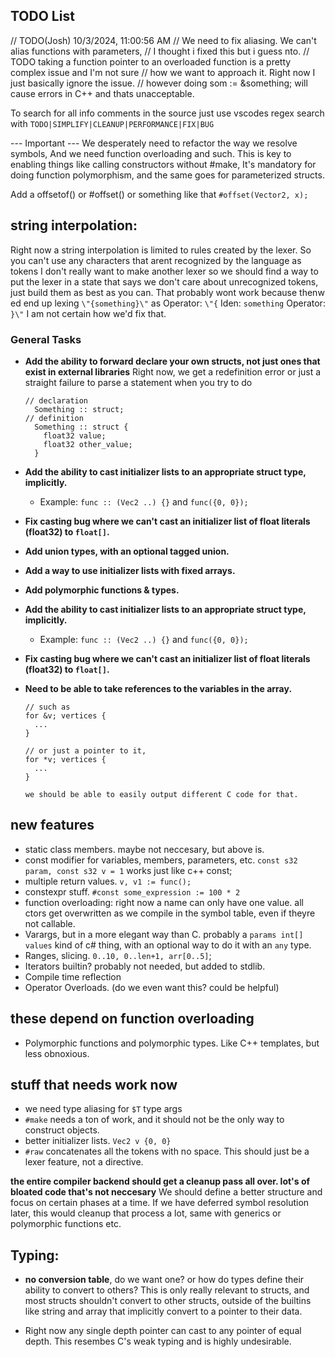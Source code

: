 ## TODO List

// TODO(Josh) 10/3/2024, 11:00:56 AM
// We need to fix aliasing. We can't alias functions with parameters,
// I thought i fixed this but i guess nto.
// TODO taking a function pointer to an overloaded function is a pretty complex issue and I'm not sure
// how we want to approach it. Right now I just basically ignore the issue.
// however doing som := &something; will cause errors in C++ and thats unacceptable.

To search for all info comments in the source just use vscodes regex search with
`TODO|SIMPLIFY|CLEANUP|PERFORMANCE|FIX|BUG`

--- Important ---
We desperately need to refactor the way we resolve symbols, 
And we need function overloading and such. This is key to enabling things like calling constructors without #make, 
It's mandatory for doing function polymorphism, and the same goes for parameterized structs.

Add a offsetof() or #offset() or something like that
`#offset(Vector2, x);`

## string interpolation: 
 Right now a string interpolation is limited to rules created by the lexer. So you can't use any characters that arent recognized by the language as tokens
 I don't really want to make another lexer so we should find a way to put the lexer in a state that says we don't care about unrecognized tokens, just build them as best as you can. That probably wont work because thenw ed end up lexing `\"{something}\"` as 
  Operator: `\"{`
  Iden: `something`
  Operator: `}\"`
 I am not certain how we'd fix that.


### General Tasks
- **Add the ability to forward declare your own structs, not just ones that exist in external libraries**
  Right now, we get a redefinition error or just a straight failure to parse a statement when you try to do
  ```
  // declaration
    Something :: struct;
  // definition
    Something :: struct {
      float32 value;
      float32 other_value;
    }
  ```
  
- **Add the ability to cast initializer lists to an appropriate struct type, implicitly.**
  - Example: `func :: (Vec2 ..) {}` and `func({0, 0});`
- **Fix casting bug where we can't cast an initializer list of float literals (float32) to `float[]`.**

- **Add union types, with an optional tagged union.**
- **Add a way to use initializer lists with fixed arrays.**
- **Add polymorphic functions & types.**
- **Add the ability to cast initializer lists to an appropriate struct type, implicitly.**
  - Example: `func :: (Vec2 ..) {}` and `func({0, 0});`
- **Fix casting bug where we can't cast an initializer list of float literals (float32) to `float[]`.**

- **Need to be able to take references to the variables in the array.**
  ```jai
  // such as 
  for &v; vertices {
    ...
  }
  
  // or just a pointer to it, 
  for *v; vertices {
    ...
  }
  
  we should be able to easily output different C code for that.

## new features
  - static class members. maybe not neccesary, but above is. 
  - const modifier for variables, members, parameters, etc. `const s32 param, const s32 v = 1` works just like c++ const;
  - multiple return values. `v, v1 := func();`
  - constexpr stuff. `#const some_expression := 100 * 2`
  - function overloading: right now a name can only have one value. all ctors get overwritten as we compile in the symbol table, even if theyre not callable.
  - Varargs, but in a more elegant way than C. probably a `params int[] values` kind of c# thing, with an optional way to do it with an `any` type.
  - Ranges, slicing. `0..10, 0..len+1, arr[0..5]`;
  - Iterators builtin? probably not needed, but added to stdlib.
  - Compile time reflection
  - Operator Overloads. (do we even want this? could be helpful)
  
## these depend on function overloading
  - Polymorphic functions and polymorphic types. Like C++ templates, but less obnoxious.
  
## stuff that needs work now
- we need type aliasing for `$T` type args
- `#make` needs a ton of work, and it should not be the only way to construct objects.
- better initializer lists. `Vec2 v {0, 0}`
- `#raw` concatenates all the tokens with no space. This should just be a lexer feature, not a directive.

**the entire compiler backend should get a cleanup pass all over. lot's of bloated code that's not neccesary**
  We should define a better structure and focus on certain phases at a time. If we have deferred symbol resolution later,
  this would cleanup that process a lot, same with generics or polymorphic functions etc.
  
## Typing:
- **no conversion table**, do we want one? or how do types define their ability to convert to others? This is only really relevant to structs, and most structs shouldn't convert to other structs, outside of the builtins like string and array that implicitly convert to a pointer to their data.

- Right now any single depth pointer can cast to any pointer of equal depth. This resembes C's weak typing and is highly undesirable.



